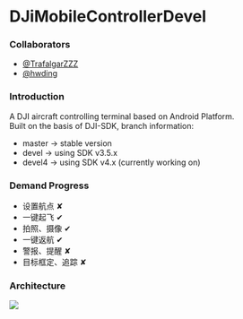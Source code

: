 # DJiMobileControllerDevel
### Collaborators
  - [@TrafalgarZZZ](https://github.com/TrafalgarZZZ)
  - [@hwding](https://github.com/hwding)

### Introduction
A DJI aircraft controlling terminal based on Android Platform.  
Built on the basis of DJI-SDK, branch information:
  - master -> stable version
  - devel -> using SDK v3.5.x
  - devel4 -> using SDK v4.x (currently working on)
  
### Demand Progress
  - 设置航点 ✘
  - 一键起飞 ✔
  - 拍照、摄像 ✔
  - 一键返航 ✔
  - 警报、提醒 ✘
  - 目标框定、追踪 ✘


### Architecture
![](https://github.com/hwding/DJiMobileControllerDevel/blob/devel/art/DJI_MOB_SDK_INIT.png)  
